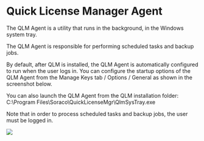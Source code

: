 # Quick License Manager Agent

The QLM Agent is a utility that runs in the background, in the Windows system tray.

The QLM Agent is responsible for performing scheduled tasks and backup jobs.&#x20;

By default, after QLM is installed, the QLM Agent is automatically configured to run when the user logs in. You can configure the startup options of the QLM Agent from the Manage Keys tab / Options / General as shown in the screenshot below.

You can also launch the QLM Agent from the QLM installation folder: C:\Program Files\Soraco\QuickLicenseMgr\QlmSysTray.exe

Note that in order to process scheduled tasks and backup jobs, the user must be logged in.

![](https://support.soraco.co/hc/article\_attachments/360015970471/mceclip0.png)
